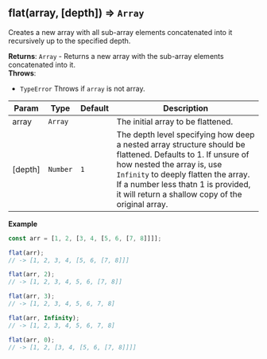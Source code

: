 <a name="flat"></a>

## flat(array, [depth]) ⇒ <code>Array</code>
Creates a new array with all sub-array elements concatenated into it recursively up to the specified depth.

**Returns**: <code>Array</code> - Returns a new array with the sub-array elements concatenated into it.  
**Throws**:

- <code>TypeError</code> Throws if `array` is not array.


| Param | Type | Default | Description |
| --- | --- | --- | --- |
| array | <code>Array</code> |  | The initial array to be flattened. |
| [depth] | <code>Number</code> | <code>1</code> | The depth level specifying how deep a nested array structure should be flattened. Defaults to 1. If unsure of how nested the array is, use `Infinity` to deeply flatten the array. If a number less thatn 1 is provided, it will return a shallow copy of the original array. |

**Example**
```js
const arr = [1, 2, [3, 4, [5, 6, [7, 8]]]];

flat(arr);
// -> [1, 2, 3, 4, [5, 6, [7, 8]]]

flat(arr, 2);
// -> [1, 2, 3, 4, 5, 6, [7, 8]]

flat(arr, 3);
// -> [1, 2, 3, 4, 5, 6, 7, 8]

flat(arr, Infinity);
// -> [1, 2, 3, 4, 5, 6, 7, 8]

flat(arr, 0);
// -> [1, 2, [3, 4, [5, 6, [7, 8]]]]
```
